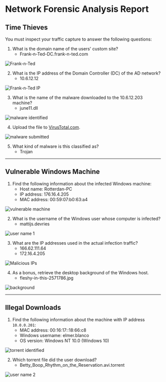 # Network Forensic Analysis Report

## Time Thieves 
You must inspect your traffic capture to answer the following questions:

1. What is the domain name of the users' custom site?
    - Frank-n-Ted-DC.frank-n-ted.com

![Frank-n-Ted](https://github.com/thejohnkelly/FinalProjectReport/blob/main/screen_grabs/Red%20vs%20Blue/wireshark_Frank-n-Ted.png)

2. What is the IP address of the Domain Controller (DC) of the AD network?
    - 10.6.12.12

![Frank-n-Ted IP](https://github.com/thejohnkelly/FinalProjectReport/blob/main/screen_grabs/Red%20vs%20Blue/wireshark_FnT-DC-ipaddr.png)

3. What is the name of the malware downloaded to the 10.6.12.203 machine?
    - june11.dll

![malware identified](https://github.com/thejohnkelly/FinalProjectReport/blob/main/screen_grabs/Red%20vs%20Blue/wireshark_malware-identified.png)

4. Upload the file to [VirusTotal.com](https://www.virustotal.com/gui/). 

![malware submitted](https://github.com/thejohnkelly/FinalProjectReport/blob/main/screen_grabs/Red%20vs%20Blue/wireshark_malware-submitted.png)

5. What kind of malware is this classified as? 
    - Trojan

---

## Vulnerable Windows Machine

1. Find the following information about the infected Windows machine:
    - Host name: Rotterdan-PC
    - IP address: 176.16.4.205
    - MAC address: 00:59:07:b0:63:a4

![vulnerable machine](https://github.com/thejohnkelly/FinalProjectReport/blob/main/screen_grabs/Red%20vs%20Blue/wireshark_002-01.png)

2. What is the username of the Windows user whose computer is infected?
    - mattijs.devries

![user name 1](https://github.com/thejohnkelly/FinalProjectReport/blob/main/screen_grabs/Red%20vs%20Blue/wireshark_002-02_Windows-user.png)

3. What are the IP addresses used in the actual infection traffic?
    - 166.62.111.64
    - 172.16.4.205

![Malicious IPs](https://github.com/thejohnkelly/FinalProjectReport/blob/main/screen_grabs/Red%20vs%20Blue/wireshark_002_03_malicious-ips.png)

4. As a bonus, retrieve the desktop background of the Windows host.
    - fleshy-in-this-2571786.jpg

![background](https://github.com/thejohnkelly/FinalProjectReport/blob/main/screen_grabs/Red%20vs%20Blue/wireshark_002-04_background.png)

---

## Illegal Downloads

1. Find the following information about the machine with IP address `10.0.0.201`:
    - MAC address: 00:16:17::18:66:c8
    - Windows username: elmer.blanco
    - OS version: Windows NT 10.0 (Windows 10)

![torrent identified](https://github.com/thejohnkelly/FinalProjectReport/blob/main/screen_grabs/Red%20vs%20Blue/wireshark_torrent-identified.png)

2. Which torrent file did the user download?
    - Betty_Boop_Rhythm_on_the_Reservation.avi.torrent

![user name 2](https://github.com/thejohnkelly/FinalProjectReport/blob/main/screen_grabs/Red%20vs%20Blue/wireshark_Windows-user-name.png)
